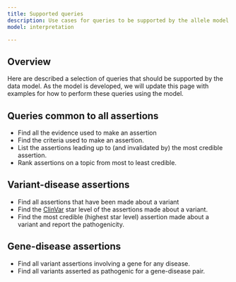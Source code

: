 ```yaml
---
title: Supported queries
description: Use cases for queries to be supported by the allele model.
model: interpretation

---
```


Overview
--------

Here are described a selection of queries that should be supported by the data model. As the model is developed, we will update this page with examples for how to perform these queries using the model.

Queries common to all assertions
--------------------------------

* Find all the evidence used to make an assertion
* Find the criteria used to make an assertion.
* List the assertions leading up to (and invalidated by) the most credible assertion.
* Rank assertions on a topic from most to least credible.


Variant-disease assertions
--------------------------

* Find all assertions that have been made about a variant
* Find the [ClinVar](https://www.ncbi.nlm.nih.gov/clinvar/) star level of the assertions made about a variant.
* Find the most credible (highest star level) assertion made about a variant and report the pathogenicity.


Gene-disease assertions
-----------------------

* Find all variant assertions involving a gene for any disease.
* Find all variants asserted as pathogenic for a gene-disease pair.
